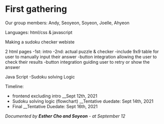 # First gathering


Our group members: Andy, Seoyeon, Soyeon, Joelle, Ahyeon

Languages: html/css & javascript

Making a sudoku checker webiste

2 html pages
-1st: intro
-2nd: actual puzzle & checker
  -include 9x9 table for user to manually input their answer
  -button integration allowing the user to check their results
       -button integration guiding user to retry or show the answer
       
Java Script
-Sudoku solving Logic

Timeline:
- frontend excluding intro __Sept 12th, 2021
- Sudoku solving logic (flowchart) __Tentative duedate: Sept 14th, 2021
- Final __Tentative Duedate: Sept 16th, 2021

<i>Documented by <b>Esther Cho and Soyeon</b> - at September 12</i>
